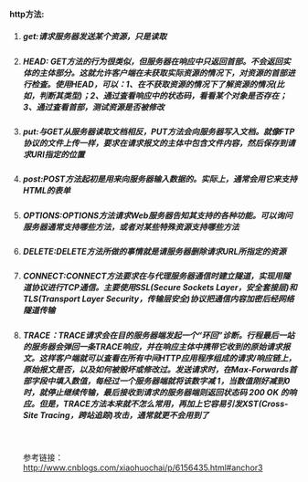 #### http方法:

1. ##### get:请求服务器发送某个资源，只是读取

2. ##### HEAD: GET方法的行为很类似，但服务器在响应中只返回首部。不会返回实体的主体部分。这就允许客户端在未获取实际资源的情况下，对资源的首部进行检査。使用HEAD，可以：1、在不获取资源的情况下了解资源的情况(比如，判断其类型)；2、通过査看响应中的状态码，看看某个对象是否存在；3、通过査看首部，测试资源是否被修改

3. ##### put:与GET从服务器读取文档相反，PUT方法会向服务器写入文档。就像FTP协议的文件上传一样，要求在请求报文的主体中包含文件内容，然后保存到请求URI指定的位置

4. ##### post:POST方法起初是用来向服务器输入数据的。实际上，通常会用它来支持HTML的表单

5. ##### **OPTIONS**:OPTIONS方法请求Web服务器告知其支持的各种功能。可以询问服务器通常支持哪些方法，或者对某些特殊资源支持哪些方法

6. ##### DELETE:DELETE方法所做的事情就是请服务器删除请求URL所指定的资源

7. ##### **CONNECT**:CONNECT方法要求在与代理服务器通信时建立隧道，实现用隧道协议进行TCP通信。主要使用SSL(Secure Sockets Layer，安全套接层)和TLS(Transport Layer Security，传输层安全)协议把通信内容加密后经网络隧道传输

8. ##### TRACE：TRACE请求会在目的服务器端发起一个“环回”诊断。行程最后一站的服务器会弹回一条TRACE响应，并在响应主体中携带它收到的原始请求报文。这样客户端就可以査看在所有中间HTTP应用程序组成的请求/响应链上，原始报文是否，以及如何被毁坏或修改过。发送请求时，在Max-Forwards首部字段中填入数值，每经过一个服务器端就将该数字减 1，当数值刚好减到0时，就停止继续传输，最后接收到请求的服务器端则返回状态码 200 OK 的响应。但是，TRACE方法本来就不怎么常用，再加上它容易引发XST(Cross-Site Tracing，跨站追踪)攻击，通常就更不会用到了

   ​

   参考链接：http://www.cnblogs.com/xiaohuochai/p/6156435.html#anchor3